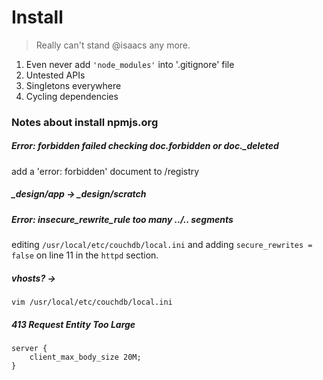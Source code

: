 # Install

> Really can't stand @isaacs any more.

1. Even never add `'node_modules'` into '.gitignore' file
2. Untested APIs
3. Singletons everywhere
4. Cycling dependencies

### Notes about install npmjs.org

##### Error: forbidden failed checking doc.forbidden or doc._deleted

add a 'error: forbidden' document to /registry

	
	
##### \_design/app -> \_design/scratch

##### Error: insecure_rewrite_rule too many ../.. segments

editing `/usr/local/etc/couchdb/local.ini` and adding `secure_rewrites = false` on line 11 in the `httpd` section.

	

##### vhosts? -> 

	vim /usr/local/etc/couchdb/local.ini


##### 413 Request Entity Too Large
	server {
        client_max_body_size 20M;
    }